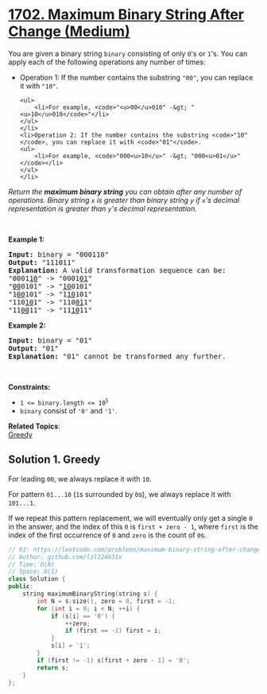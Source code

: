 # [1702. Maximum Binary String After Change (Medium)](https://leetcode.com/problems/maximum-binary-string-after-change/)

<p>You are given a binary string <code>binary</code> consisting of only <code>0</code>'s or <code>1</code>'s. You can apply each of the following operations any number of times:</p>

<ul>
	<li>Operation 1: If the number contains the substring <code>"00"</code>, you can replace it with <code>"10"</code>.

	<ul>
		<li>For example, <code>"<u>00</u>010" -&gt; "<u>10</u>010</code>"</li>
	</ul>
	</li>
	<li>Operation 2: If the number contains the substring <code>"10"</code>, you can replace it with <code>"01"</code>.
	<ul>
		<li>For example, <code>"000<u>10</u>" -&gt; "000<u>01</u>"</code></li>
	</ul>
	</li>
</ul>

<p><em>Return the <strong>maximum binary string</strong> you can obtain after any number of operations. Binary string <code>x</code> is greater than binary string <code>y</code> if <code>x</code>'s decimal representation is greater than <code>y</code>'s decimal representation.</em></p>

<p>&nbsp;</p>
<p><strong>Example 1:</strong></p>

<pre><strong>Input:</strong> binary = "000110"
<strong>Output:</strong> "111011"
<strong>Explanation:</strong> A valid transformation sequence can be:
"0001<u>10</u>" -&gt; "0001<u>01</u>" 
"<u>00</u>0101" -&gt; "<u>10</u>0101" 
"1<u>00</u>101" -&gt; "1<u>10</u>101" 
"110<u>10</u>1" -&gt; "110<u>01</u>1" 
"11<u>00</u>11" -&gt; "11<u>10</u>11"
</pre>

<p><strong>Example 2:</strong></p>

<pre><strong>Input:</strong> binary = "01"
<strong>Output:</strong> "01"
<strong>Explanation:</strong>&nbsp;"01" cannot be transformed any further.
</pre>

<p>&nbsp;</p>
<p><strong>Constraints:</strong></p>

<ul>
	<li><code>1 &lt;= binary.length &lt;= 10<sup>5</sup></code></li>
	<li><code>binary</code> consist of <code>'0'</code> and <code>'1'</code>.</li>
</ul>


**Related Topics**:  
[Greedy](https://leetcode.com/tag/greedy/)

## Solution 1. Greedy

For leading `00`, we always replace it with `10`.

For pattern `01...10` (`1`s surrounded by `0`s), we always replace it with `101...1`.

If we repeat this pattern replacement, we will eventually only get a single `0` in the answer, and the index of this `0` is `first + zero - 1`, where `first` is the index of the first occurrence of `0` and `zero` is the count of `0`s.

```cpp
// OJ: https://leetcode.com/problems/maximum-binary-string-after-change/
// Author: github.com/lzl124631x
// Time: O(N)
// Space: O(1)
class Solution {
public:
    string maximumBinaryString(string s) {
        int N = s.size(), zero = 0, first = -1;
        for (int i = 0; i < N; ++i) {
            if (s[i] == '0') {
                ++zero;
                if (first == -1) first = i;
            }
            s[i] = '1';
        }
        if (first != -1) s[first + zero - 1] = '0';
        return s;
    }
};
```